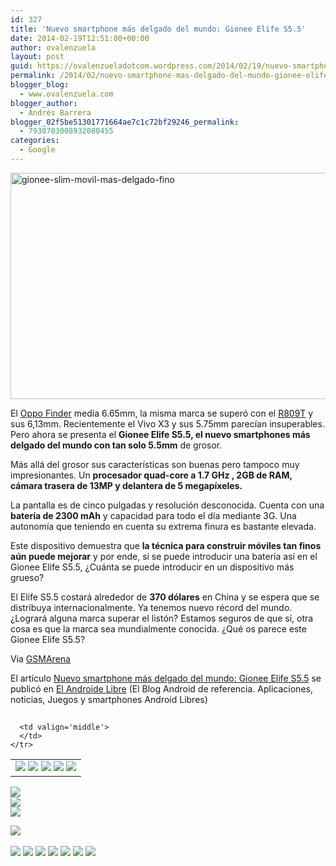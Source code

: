 ```yaml
---
id: 327
title: 'Nuevo smartphone más delgado del mundo: Gionee Elife S5.5'
date: 2014-02-19T12:51:00+00:00
author: ovalenzuela
layout: post
guid: https://ovalenzueladotcom.wordpress.com/2014/02/19/nuevo-smartphone-mas-delgado-del-mundo-gionee-elife-s5-5
permalink: /2014/02/nuevo-smartphone-mas-delgado-del-mundo-gionee-elife-s5-5.html
blogger_blog:
  - www.ovalenzuela.com
blogger_author:
  - Andrés Barrera
blogger_02f5be51301771664ae7c1c72bf29246_permalink:
  - 7930703008932080455
categories:
  - Google
---
```

[<img class=" wp-image-127697 aligncenter" alt="gionee-slim-movil-mas-delgado-fino" src="http://www.elandroidelibre.com/wp-content/uploads/2014/02/gionee-slim-movil-mas-delgado-fino.jpg" width="544" height="362" />](http://www.elandroidelibre.com/wp-content/uploads/2014/02/gionee-slim-movil-mas-delgado-fino.jpg)

El <a href="http://www.elandroidelibre.com/2012/05/el-smartphone-mas-delgado-del-mundo-oppo-finder-de-665mm.html" target="_blank">Oppo Finder</a> medía 6.65mm, la misma marca se superó con el <a href="http://www.elandroidelibre.com/2013/04/nuevo-record-para-el-smartphone-mas-delgado-del-mundo-613mm-el-oppo-r809t.html" target="_blank">R809T</a> y sus 6,13mm. Recientemente el Vivo X3 y sus 5.75mm parecían insuperables. Pero ahora se presenta el **Gionee Elife S5.5, el nuevo smartphones más delgado del mundo con tan solo 5.5mm** de grosor.

Más allá del grosor sus características son buenas pero tampoco muy impresionantes. Un **procesador quad-core a 1.7 GHz , 2GB de RAM, cámara trasera de 13MP y delantera de 5 megapíxeles.**

La pantalla es de cinco pulgadas y resolución desconocida. Cuenta con una **batería de 2300 mAh** y capacidad para todo el día mediante 3G. Una autonomía que teniendo en cuenta su extrema finura es bastante elevada.

Este dispositivo demuestra que **la técnica para construir móviles tan finos aún puede mejorar** y por ende, si se puede introducir una batería así en el Gionee Elife S5.5, ¿Cuánta se puede introducir en un dispositivo más grueso?

El Elife S5.5 costará alrededor de **370 dólares** en China y se espera que se distribuya internacionalmente. Ya tenemos nuevo récord del mundo. ¿Logrará alguna marca superar el listón? Estamos seguros de que sí, otra cosa es que la marca sea mundialmente conocida. ¿Qué os parece este Gionee Elife S5.5?

Via <a href="http://www.gsmarena.com/gionee_elife_s55_is_the_thinnest_smartphone_in_the_world-news-7859.php" target="_blank">GSMArena</a>

El artículo [Nuevo smartphone más delgado del mundo: Gionee Elife S5.5](http://www.elandroidelibre.com/2014/02/nuevo-smartphone-mas-delgado-del-mundo-gionee-elife-s5-5.html) se publicó en [El Androide Libre](http://www.elandroidelibre.com) (El Blog Android de referencia. Aplicaciones, noticias, Juegos y smartphones Android Libres)


<img width="1" height="1" src="http://rss.feedsportal.com/c/34005/f/617036/s/374ad2c4/sc/5/mf.gif" border="0" /> 

<div>
  <table border='0'>
    <tr>
      <td valign='middle'>
        <a href="http://share.feedsportal.com/share/twitter/?u=http%3A%2F%2Fwww.elandroidelibre.com%2F2014%2F02%2Fnuevo-smartphone-mas-delgado-del-mundo-gionee-elife-s5-5.html&t=Nuevo+smartphone+m%C3%A1s+delgado+del+mundo%3A+Gionee+Elife+S5.5" target="_blank"><img src="http://res3.feedsportal.com/social/twitter.png" border="0" /></a> <a href="http://share.feedsportal.com/share/facebook/?u=http%3A%2F%2Fwww.elandroidelibre.com%2F2014%2F02%2Fnuevo-smartphone-mas-delgado-del-mundo-gionee-elife-s5-5.html&t=Nuevo+smartphone+m%C3%A1s+delgado+del+mundo%3A+Gionee+Elife+S5.5" target="_blank"><img src="http://res3.feedsportal.com/social/facebook.png" border="0" /></a> <a href="http://share.feedsportal.com/share/linkedin/?u=http%3A%2F%2Fwww.elandroidelibre.com%2F2014%2F02%2Fnuevo-smartphone-mas-delgado-del-mundo-gionee-elife-s5-5.html&t=Nuevo+smartphone+m%C3%A1s+delgado+del+mundo%3A+Gionee+Elife+S5.5" target="_blank"><img src="http://res3.feedsportal.com/social/linkedin.png" border="0" /></a> <a href="http://share.feedsportal.com/share/gplus/?u=http%3A%2F%2Fwww.elandroidelibre.com%2F2014%2F02%2Fnuevo-smartphone-mas-delgado-del-mundo-gionee-elife-s5-5.html&t=Nuevo+smartphone+m%C3%A1s+delgado+del+mundo%3A+Gionee+Elife+S5.5" target="_blank"><img src="http://res3.feedsportal.com/social/googleplus.png" border="0" /></a> <a href="http://share.feedsportal.com/share/email/?u=http%3A%2F%2Fwww.elandroidelibre.com%2F2014%2F02%2Fnuevo-smartphone-mas-delgado-del-mundo-gionee-elife-s5-5.html&t=Nuevo+smartphone+m%C3%A1s+delgado+del+mundo%3A+Gionee+Elife+S5.5" target="_blank"><img src="http://res3.feedsportal.com/social/email.png" border="0" /></a>
      </td>
      
      <td valign='middle'>
      </td>
    </tr>
  </table>
</div>

[<img src="http://da.feedsportal.com/r/187557978383/u/49/f/617036/c/34005/s/374ad2c4/sc/5/rc/1/rc.img" border="0" />](http://da.feedsportal.com/r/187557978383/u/49/f/617036/c/34005/s/374ad2c4/sc/5/rc/1/rc.htm)  
[<img src="http://da.feedsportal.com/r/187557978383/u/49/f/617036/c/34005/s/374ad2c4/sc/5/rc/2/rc.img" border="0" />](http://da.feedsportal.com/r/187557978383/u/49/f/617036/c/34005/s/374ad2c4/sc/5/rc/2/rc.htm)  
[<img src="http://da.feedsportal.com/r/187557978383/u/49/f/617036/c/34005/s/374ad2c4/sc/5/rc/3/rc.img" border="0" />](http://da.feedsportal.com/r/187557978383/u/49/f/617036/c/34005/s/374ad2c4/sc/5/rc/3/rc.htm)

[<img src="http://da.feedsportal.com/r/187557978383/u/49/f/617036/c/34005/s/374ad2c4/a2.img" border="0" />](http://da.feedsportal.com/r/187557978383/u/49/f/617036/c/34005/s/374ad2c4/a2.htm)
<img width="1" height="1" src="http://pi.feedsportal.com/r/187557978383/u/49/f/617036/c/34005/s/374ad2c4/a2t.img" border="0" /> 

<div>
  <a href="http://feeds.feedburner.com/~ff/elandroidelibre?a=QQ__at_8CaY:2d4bqsg6lnQ:ecdYMiMMAMM"><img src="http://feeds.feedburner.com/~ff/elandroidelibre?d=ecdYMiMMAMM" border="0" /></a> <a href="http://feeds.feedburner.com/~ff/elandroidelibre?a=QQ__at_8CaY:2d4bqsg6lnQ:V_sGLiPBpWU"><img src="http://feeds.feedburner.com/~ff/elandroidelibre?i=QQ__at_8CaY:2d4bqsg6lnQ:V_sGLiPBpWU" border="0" /></a> <a href="http://feeds.feedburner.com/~ff/elandroidelibre?a=QQ__at_8CaY:2d4bqsg6lnQ:7Q72WNTAKBA"><img src="http://feeds.feedburner.com/~ff/elandroidelibre?d=7Q72WNTAKBA" border="0" /></a> <a href="http://feeds.feedburner.com/~ff/elandroidelibre?a=QQ__at_8CaY:2d4bqsg6lnQ:dnMXMwOfBR0"><img src="http://feeds.feedburner.com/~ff/elandroidelibre?d=dnMXMwOfBR0" border="0" /></a> <a href="http://feeds.feedburner.com/~ff/elandroidelibre?a=QQ__at_8CaY:2d4bqsg6lnQ:yIl2AUoC8zA"><img src="http://feeds.feedburner.com/~ff/elandroidelibre?d=yIl2AUoC8zA" border="0" /></a> <a href="http://feeds.feedburner.com/~ff/elandroidelibre?a=QQ__at_8CaY:2d4bqsg6lnQ:qj6IDK7rITs"><img src="http://feeds.feedburner.com/~ff/elandroidelibre?d=qj6IDK7rITs" border="0" /></a> <a href="http://feeds.feedburner.com/~ff/elandroidelibre?a=QQ__at_8CaY:2d4bqsg6lnQ:I9og5sOYxJI"><img src="http://feeds.feedburner.com/~ff/elandroidelibre?d=I9og5sOYxJI" border="0" /></a>
</div>

<img src="http://feeds.feedburner.com/~r/elandroidelibre/~4/QQ__at_8CaY" height="1" width="1" />